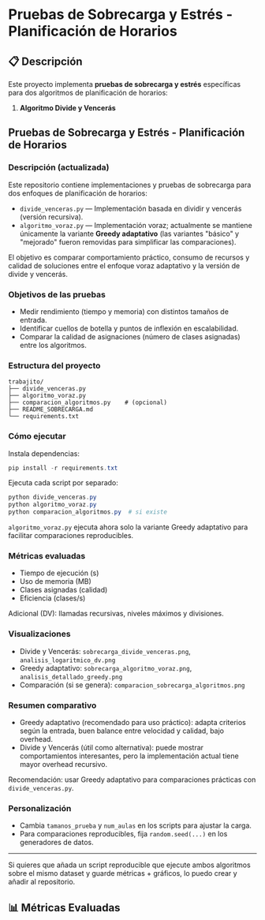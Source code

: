 # Pruebas de Sobrecarga y Estrés - Planificación de Horarios

## 📋 Descripción

Este proyecto implementa **pruebas de sobrecarga y estrés** específicas para dos algoritmos de planificación de horarios:

1. **Algoritmo Divide y Vencerás**
## Pruebas de Sobrecarga y Estrés - Planificación de Horarios

### Descripción (actualizada)

Este repositorio contiene implementaciones y pruebas de sobrecarga para dos enfoques de planificación de horarios:

- `divide_venceras.py` — Implementación basada en dividir y vencerás (versión recursiva).
- `algoritmo_voraz.py` — Implementación voraz; actualmente se mantiene únicamente la variante **Greedy adaptativo** (las variantes "básico" y "mejorado" fueron removidas para simplificar las comparaciones).

El objetivo es comparar comportamiento práctico, consumo de recursos y calidad de soluciones entre el enfoque voraz adaptativo y la versión de divide y vencerás.

### Objetivos de las pruebas

- Medir rendimiento (tiempo y memoria) con distintos tamaños de entrada.
- Identificar cuellos de botella y puntos de inflexión en escalabilidad.
- Comparar la calidad de asignaciones (número de clases asignadas) entre los algoritmos.

### Estructura del proyecto

```
trabajito/
├── divide_venceras.py
├── algoritmo_voraz.py
├── comparacion_algoritmos.py    # (opcional)
├── README_SOBRECARGA.md
└── requirements.txt
```

### Cómo ejecutar

Instala dependencias:

```powershell
pip install -r requirements.txt
```

Ejecuta cada script por separado:

```powershell
python divide_venceras.py
python algoritmo_voraz.py
python comparacion_algoritmos.py  # si existe
```

`algoritmo_voraz.py` ejecuta ahora solo la variante Greedy adaptativo para facilitar comparaciones reproducibles.

### Métricas evaluadas

- Tiempo de ejecución (s)
- Uso de memoria (MB)
- Clases asignadas (calidad)
- Eficiencia (clases/s)

Adicional (DV): llamadas recursivas, niveles máximos y divisiones.

### Visualizaciones

- Divide y Vencerás: `sobrecarga_divide_venceras.png`, `analisis_logaritmico_dv.png`
- Greedy adaptativo: `sobrecarga_algoritmo_voraz.png`, `analisis_detallado_greedy.png`
- Comparación (si se genera): `comparacion_sobrecarga_algoritmos.png`

### Resumen comparativo

- Greedy adaptativo (recomendado para uso práctico): adapta criterios según la entrada, buen balance entre velocidad y calidad, bajo overhead.
- Divide y Vencerás (útil como alternativa): puede mostrar comportamientos interesantes, pero la implementación actual tiene mayor overhead recursivo.

Recomendación: usar Greedy adaptativo para comparaciones prácticas con `divide_venceras.py`.

### Personalización

- Cambia `tamanos_prueba` y `num_aulas` en los scripts para ajustar la carga.
- Para comparaciones reproducibles, fija `random.seed(...)` en los generadores de datos.

---

Si quieres que añada un script reproducible que ejecute ambos algoritmos sobre el mismo dataset y guarde métricas + gráficos, lo puedo crear y añadir al repositorio.
## 📊 Métricas Evaluadas

